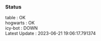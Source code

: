 ### Status


table : OK  
hogwarts : OK  
icy-bot : DOWN  
Latest Update : 2023-06-21 19:06:17.791374
